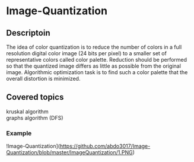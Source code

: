 # Image-Quantization
## Descriptoin
The idea of color quantization is to reduce the number of colors in a full resolution digital color image (24 bits per pixel) to a smaller set of representative colors called color palette. Reduction should be performed so that the quantized image differs as little as possible from the original image. Algorithmic optimization task is to find such a color palette that the overall distortion is minimized. 
## Covered topics
kruskal algorithm\
graphs algorithm (DFS)
### Example
!Image-Quantization](https://github.com/abdo3017/Image-Quantization/blob/master/ImageQuantization/1.PNG)

